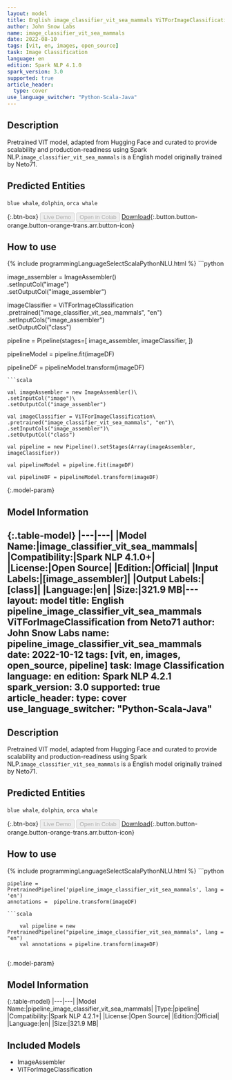```yaml
---
layout: model
title: English image_classifier_vit_sea_mammals ViTForImageClassification from Neto71
author: John Snow Labs
name: image_classifier_vit_sea_mammals
date: 2022-08-10
tags: [vit, en, images, open_source]
task: Image Classification
language: en
edition: Spark NLP 4.1.0
spark_version: 3.0
supported: true
article_header:
  type: cover
use_language_switcher: "Python-Scala-Java"
---
```


## Description

Pretrained VIT  model, adapted from Hugging Face and curated to provide scalability and production-readiness using Spark NLP.`image_classifier_vit_sea_mammals` is a English model originally trained by Neto71.


## Predicted Entities

`blue whale`, `dolphin`, `orca whale`

{:.btn-box}
<button class="button button-orange" disabled>Live Demo</button>
<button class="button button-orange" disabled>Open in Colab</button>
[Download](https://s3.amazonaws.com/auxdata.johnsnowlabs.com/public/models/image_classifier_vit_sea_mammals_en_4.1.0_3.0_1660166060426.zip){:.button.button-orange.button-orange-trans.arr.button-icon}

## How to use



<div class="tabs-box" markdown="1">
{% include programmingLanguageSelectScalaPythonNLU.html %}
```python

image_assembler = ImageAssembler() \
    .setInputCol("image") \
    .setOutputCol("image_assembler")

imageClassifier = ViTForImageClassification \
    .pretrained("image_classifier_vit_sea_mammals", "en")\
    .setInputCols("image_assembler") \
    .setOutputCol("class")

pipeline = Pipeline(stages=[
    image_assembler,
    imageClassifier,
])

pipelineModel = pipeline.fit(imageDF)

pipelineDF = pipelineModel.transform(imageDF)
```
```scala

val imageAssembler = new ImageAssembler()\
.setInputCol("image")\
.setOutputCol("image_assembler")

val imageClassifier = ViTForImageClassification\
.pretrained("image_classifier_vit_sea_mammals", "en")\
.setInputCols("image_assembler")\
.setOutputCol("class")

val pipeline = new Pipeline().setStages(Array(imageAssembler, imageClassifier))

val pipelineModel = pipeline.fit(imageDF)

val pipelineDF = pipelineModel.transform(imageDF)

```
</div>

{:.model-param}
## Model Information

{:.table-model}
|---|---|
|Model Name:|image_classifier_vit_sea_mammals|
|Compatibility:|Spark NLP 4.1.0+|
|License:|Open Source|
|Edition:|Official|
|Input Labels:|[image_assembler]|
|Output Labels:|[class]|
|Language:|en|
|Size:|321.9 MB|---
layout: model
title: English pipeline_image_classifier_vit_sea_mammals ViTForImageClassification from Neto71
author: John Snow Labs
name: pipeline_image_classifier_vit_sea_mammals
date: 2022-10-12
tags: [vit, en, images, open_source, pipeline]
task: Image Classification
language: en
edition: Spark NLP 4.2.1
spark_version: 3.0
supported: true
article_header:
  type: cover
use_language_switcher: "Python-Scala-Java"
---

## Description

Pretrained VIT  model, adapted from Hugging Face and curated to provide scalability and production-readiness using Spark NLP.`image_classifier_vit_sea_mammals` is a English model originally trained by Neto71.


## Predicted Entities

`blue whale`, `dolphin`, `orca whale`

{:.btn-box}
<button class="button button-orange" disabled>Live Demo</button>
<button class="button button-orange" disabled>Open in Colab</button>
[Download](https://s3.amazonaws.com/auxdata.johnsnowlabs.com/public/models/pipeline_image_classifier_vit_sea_mammals_en_4.2.1_3.0_1665536228517.zip){:.button.button-orange.button-orange-trans.arr.button-icon}

## How to use



<div class="tabs-box" markdown="1">
{% include programmingLanguageSelectScalaPythonNLU.html %}
```python

    pipeline = PretrainedPipeline('pipeline_image_classifier_vit_sea_mammals', lang = 'en')
    annotations =  pipeline.transform(imageDF)
    
```
```scala

    val pipeline = new PretrainedPipeline("pipeline_image_classifier_vit_sea_mammals", lang = "en")
    val annotations = pipeline.transform(imageDF)
    
```
</div>

{:.model-param}
## Model Information

{:.table-model}
|---|---|
|Model Name:|pipeline_image_classifier_vit_sea_mammals|
|Type:|pipeline|
|Compatibility:|Spark NLP 4.2.1+|
|License:|Open Source|
|Edition:|Official|
|Language:|en|
|Size:|321.9 MB|

## Included Models

- ImageAssembler
- ViTForImageClassification